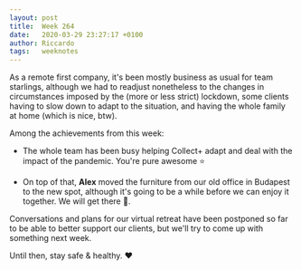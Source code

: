 ```yaml
---
layout: post
title:  Week 264
date:   2020-03-29 23:27:17 +0100
author: Riccardo
tags:   weeknotes
---
```



As a remote first company, it's been mostly business as usual for team
starlings, although we had to readjust nonetheless to the changes in circumstances
imposed by the (more or less strict) lockdown, some clients having to slow down
to adapt to the situation, and having the whole family at home (which is nice, btw).

Among the achievements from this week:

* The whole team has been busy helping Collect+ adapt and deal with the impact
  of the pandemic. You're pure awesome ⭐️

* On top of that, **Alex** moved the furniture from our old office in Budapest to the new spot,
although it's going to be a while before we can enjoy it together. We will get
there 💪.

Conversations and plans for our virtual retreat have been postponed so far to be
able to better support our clients, but we'll try to come up with something next
week.

Until then, stay safe & healthy. ❤️
